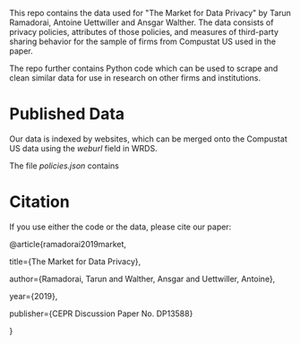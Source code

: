 This repo contains the data used for "The Market for Data Privacy" by Tarun Ramadorai, Antoine Uettwiller and Ansgar Walther. 
The data consists of privacy policies, attributes of those policies, 
and measures of third-party sharing behavior
for the sample of firms from Compustat US used in the paper.

The repo further contains Python code which can be used to scrape and clean similar data 
for use in research on other firms and institutions.



# Published Data

Our data is indexed by websites, which can be merged onto the Compustat US data using the *weburl* field in WRDS.

The file *policies.json* contains  


# Citation

If you use either the code or the data, please cite our paper:

@article{ramadorai2019market,

  title={The Market for Data Privacy},
  
  author={Ramadorai, Tarun and Walther, Ansgar and Uettwiller, Antoine},
  
  year={2019},
  
  publisher={CEPR Discussion Paper No. DP13588}
  
}
